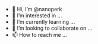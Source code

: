 - 👋 Hi, I’m @nanoperk
- 👀 I’m interested in ...
- 🌱 I’m currently learning ...
- 💞️ I’m looking to collaborate on ...
- 📫 How to reach me ...

<!---
nanoperk/nanoperk is a ✨ special ✨ repository because its `README.md` (this file) appears on your GitHub profile.
You can click the Preview link to take a look at your changes.
--->

